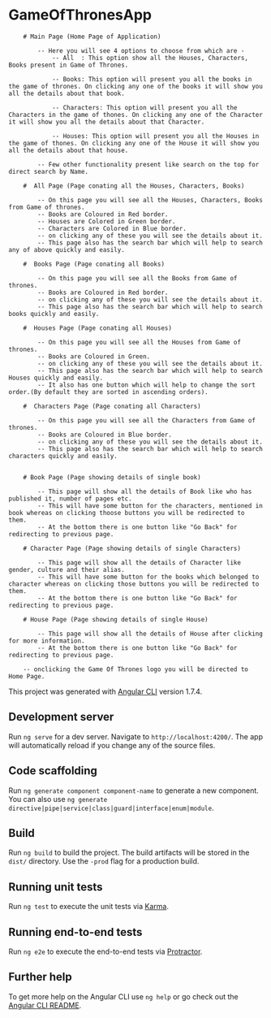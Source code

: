 

# GameOfThronesApp


		# Main Page (Home Page of Application)

		    -- Here you will see 4 options to choose from which are -
			    -- All  : This option show all the Houses, Characters, Books present in Game of Thrones.

			    -- Books: This option will present you all the books in the game of thrones. On clicking any one of the books it will show you all the details about that book. 

			    -- Characters: This option will present you all the Characters in the game of thones. On clicking any one of the Character it will show you all the details about that Character.

			    -- Houses: This option will present you all the Houses in the game of thones. On clicking any one of the House it will show you all the details about that house.

			-- Few other functionality present like search on the top for direct search by Name.

		#  All Page (Page conating all the Houses, Characters, Books)

		    -- On this page you will see all the Houses, Characters, Books from Game of thrones.
		    -- Books are Coloured in Red border.
		    -- Houses are Colored in Green border.
		    -- Characters are Colored in Blue border.
		    -- on clicking any of these you will see the details about it.
		    -- This page also has the search bar which will help to search any of above quickly and easily.

		#  Books Page (Page conating all Books)

		    -- On this page you will see all the Books from Game of thrones.
		    -- Books are Coloured in Red border.
		    -- on clicking any of these you will see the details about it.
		    -- This page also has the search bar which will help to search books quickly and easily.

		#  Houses Page (Page conating all Houses)

		    -- On this page you will see all the Houses from Game of thrones.
		    -- Books are Coloured in Green.
		    -- on clicking any of these you will see the details about it.
		    -- This page also has the search bar which will help to search Houses quickly and easily.
		    -- It also has one button which will help to change the sort order.(By default they are sorted in ascending orders).    		    

		#  Characters Page (Page conating all Characters)

		    -- On this page you will see all the Characters from Game of thrones.
		    -- Books are Coloured in Blue border.
		    -- on clicking any of these you will see the details about it.
		    -- This page also has the search bar which will help to search characters quickly and easily.


		# Book Page (Page showing details of single book)
		    
		    -- This page will show all the details of Book like who has published it, number of pages etc.
		    -- This will have some button for the characters, mentioned in book whereas on clicking thoose buttons you will be redirected to them.    
		    -- At the bottom there is one button like "Go Back" for redirecting to previous page.

		# Character Page (Page showing details of single Characters)
		    
		    -- This page will show all the details of Character like gender, culture and their alias.
		    -- This will have some button for the books which belonged to character whereas on clicking those buttons you will be redirected to them.    
		    -- At the bottom there is one button like "Go Back" for redirecting to previous page.

		# House Page (Page showing details of single House)
		    
		    -- This page will show all the details of House after clicking for more information.
		    -- At the bottom there is one button like "Go Back" for redirecting to previous page.

		-- onclicking the Game Of Thrones logo you will be directed to Home Page.




This project was generated with [Angular CLI](https://github.com/angular/angular-cli) version 1.7.4.

## Development server

Run `ng serve` for a dev server. Navigate to `http://localhost:4200/`. The app will automatically reload if you change any of the source files.

## Code scaffolding

Run `ng generate component component-name` to generate a new component. You can also use `ng generate directive|pipe|service|class|guard|interface|enum|module`.

## Build

Run `ng build` to build the project. The build artifacts will be stored in the `dist/` directory. Use the `-prod` flag for a production build.

## Running unit tests

Run `ng test` to execute the unit tests via [Karma](https://karma-runner.github.io).

## Running end-to-end tests

Run `ng e2e` to execute the end-to-end tests via [Protractor](http://www.protractortest.org/).

## Further help

To get more help on the Angular CLI use `ng help` or go check out the [Angular CLI README](https://github.com/angular/angular-cli/blob/master/README.md).
